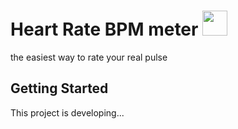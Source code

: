 # Heart Rate BPM meter <img src="https://github.com/GhostuSs/heart_rate_bpm_meter/lib/assets/icons/appIcon.png" width="40" />

the easiest way to rate your real pulse

## Getting Started

This project is developing...

